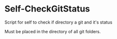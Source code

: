 # Self-CheckGitStatus
Script for self to check if directory a git and it's status

Must be placed in the directory of all git folders.